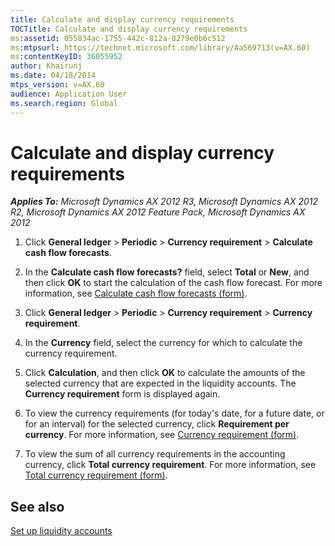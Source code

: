 ```yaml
---
title: Calculate and display currency requirements
TOCTitle: Calculate and display currency requirements
ms:assetid: 055834ac-1755-442c-812a-8279e0b6c512
ms:mtpsurl: https://technet.microsoft.com/library/Aa569713(v=AX.60)
ms:contentKeyID: 36055952
author: Khairunj
ms.date: 04/18/2014
mtps_version: v=AX.60
audience: Application User
ms.search.region: Global
---
```


# Calculate and display currency requirements 


_**Applies To:** Microsoft Dynamics AX 2012 R3, Microsoft Dynamics AX 2012 R2, Microsoft Dynamics AX 2012 Feature Pack, Microsoft Dynamics AX 2012_

1.  Click **General ledger** \> **Periodic** \> **Currency requirement** \> **Calculate cash flow forecasts**.

2.  In the **Calculate cash flow forecasts?** field, select **Total** or **New**, and then click **OK** to start the calculation of the cash flow forecast. For more information, see [Calculate cash flow forecasts (form)](https://technet.microsoft.com/library/aa634314\(v=ax.60\)).

3.  Click **General ledger** \> **Periodic** \> **Currency requirement** \> **Currency requirement**.

4.  In the **Currency** field, select the currency for which to calculate the currency requirement.

5.  Click **Calculation**, and then click **OK** to calculate the amounts of the selected currency that are expected in the liquidity accounts. The **Currency requirement** form is displayed again.

6.  To view the currency requirements (for today's date, for a future date, or for an interval) for the selected currency, click **Requirement per currency**. For more information, see [Currency requirement (form)](https://technet.microsoft.com/library/aa554170\(v=ax.60\)).

7.  To view the sum of all currency requirements in the accounting currency, click **Total currency requirement**. For more information, see [Total currency requirement (form)](https://technet.microsoft.com/library/aa598479\(v=ax.60\)).

## See also

[Set up liquidity accounts](set-up-liquidity-accounts.md)

  



